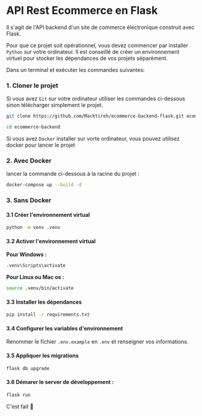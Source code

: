 # API Rest Ecommerce en Flask

Il s'agit de l'API backend d'un site de commerce électronique construit avec Flask.

Pour que ce projet soit opérationnel, vous devez commencer par installer `Python` sur votre ordinateur. Il est conseillé de créer un environnement virtuel pour stocker les dépendances de vos projets séparément.

Dans un terminal et exécuter les commandes suivantes:

### 1. Cloner le projet

Si vous avez `Git` sur votre ordinateur utiliser les commandes ci-dessous sinon télécharger simplement le projet.

```bash
git clone https://github.com/Macktireh/ecommerce-backend-flask.git ecommerce-backend
```

```bash
cd ecommerce-backend
```

Si vous avez `Docker` installer sur vorte ordinateur, vous pouvez utilisez docker pour lancer le projet

### 2. Avec Docker

lancer la commande ci-dessous à la racine du projet :

```bash
docker-compose up --build -d
```

### 3. Sans Docker

#### 3.1 Créer l'environnement virtual

```bash
python -m venv .venv
```
#### 3.2 Activer l'environnement virtual

****Pour Windows :****

```bash
.venv\Scripts\activate
```

****Pour Linux ou Mac os :****

```bash
source .venv/bin/activate
```

#### 3.3 Installer les dépendances

```bash
pip install -r requirements.txt
```

#### 3.4 Configurer les variables d'environnement

Renommer le fichier `.env.example` en `.env` et renseigner vos informations. 

#### 3.5 Appliquer les migrations

```bash
flask db upgrade
```

#### 3.6 Démarer le server de développement :

```bash
flask run
```

C'est fait 🚀
